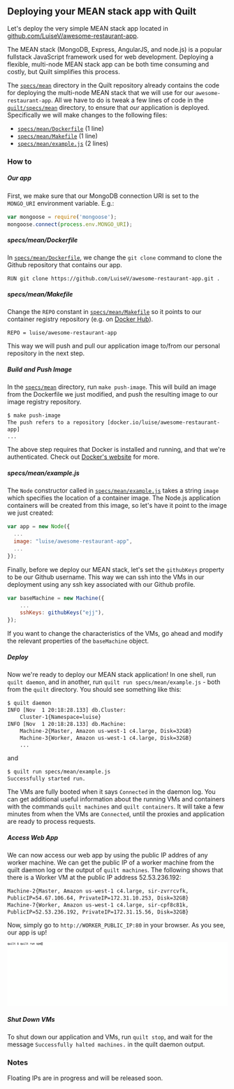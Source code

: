 ## Deploying your MEAN stack app with Quilt
Let's deploy the very simple MEAN stack app located in
[github.com/LuiseV/awesome-restaurant-app](https://github.com/LuiseV/awesome-restaurant-app.git).

The MEAN stack (MongoDB, Express, AngularJS, and node.js) is a popular fullstack
JavaScript framework used for web development. Deploying a flexible, multi-node
MEAN stack app can be both time consuming and costly, but Quilt simplifies this
process.

The [`specs/mean`](./specs/mean) directory in the Quilt repository already
contains the code for deploying the multi-node MEAN stack that we will use for
our `awesome-restaurant-app`. All we have to do is tweak a few lines of code in
the [`quilt/specs/mean`](./specs/mean) directory, to ensure that _our_
application is deployed. Specifically we will make changes to the following
files:

* [`specs/mean/Dockerfile`](./specs/mean/Dockerfile) (1 line)
* [`specs/mean/Makefile`](./specs/mean/Makefile) (1 line)
* [`specs/mean/example.js`](./specs/mean/example.js) (2 lines)

### How to

##### Our app
First, we make sure that our MongoDB connection URI is set to the `MONGO_URI`
environment variable. E.g.:

```javascript
var mongoose = require('mongoose');
mongoose.connect(process.env.MONGO_URI);
```

##### specs/mean/Dockerfile
In [`specs/mean/Dockerfile`](./specs/mean/Dockerfile), we change the `git clone`
command to clone the Github repository that contains our app.

```
RUN git clone https://github.com/LuiseV/awesome-restaurant-app.git .
```

##### specs/mean/Makefile
Change the `REPO` constant in [`specs/mean/Makefile`](./specs/mean/Makefile) so
it points to our container registry repository (e.g. on
[Docker Hub](https://hub.docker.com/)).

```
REPO = luise/awesome-restaurant-app
```

This way we will push and pull our application image to/from our personal
repository in the next step.

##### Build and Push Image
In the [`specs/mean`](./specs/mean) directory, run `make push-image`. This will
build an image from the Dockerfile we just modified, and push the resulting
image to our image registry repository.

```
$ make push-image
The push refers to a repository [docker.io/luise/awesome-restaurant-app]
...
```

The above step requires that Docker is installed and running, and that we're
authenticated. Check out
[Docker's website](https://docs.docker.com/engine/installation/) for more.

##### specs/mean/example.js
The `Node` constructor called in
[`specs/mean/example.js`](./specs/mean/example.js) takes a string `image` which
specifies the location of a container image. The Node.js application containers
will be created from this image, so let's have it point to the image we just
created:

```javascript
var app = new Node({
  ...
  image: "luise/awesome-restaurant-app",
  ...
});
```

Finally, before we deploy our MEAN stack, let's set the `githubKeys` property to
be our Github username. This way we can ssh into the VMs in our deployment using
any ssh key associated with our Github profile.

```javascript
var baseMachine = new Machine({
    ...
    sshKeys: githubKeys("ejj"),
});
```

If you want to change the characteristics of the VMs, go ahead and modify the
relevant properties of the `baseMachine` object.

##### Deploy
Now we're ready to deploy our MEAN stack application! In one shell, run `quilt
daemon`, and in another, run `quilt run specs/mean/example.js` - both from the
`quilt` directory. You should see something like this:

```
$ quilt daemon
INFO [Nov  1 20:18:28.133] db.Cluster:
    Cluster-1{Namespace=luise}
INFO [Nov  1 20:18:28.133] db.Machine:
    Machine-2{Master, Amazon us-west-1 c4.large, Disk=32GB}
    Machine-3{Worker, Amazon us-west-1 c4.large, Disk=32GB}
    ...
```

and 

```
$ quilt run specs/mean/example.js
Successfully started run.
```

The VMs are fully booted when it says `Connected` in the daemon log. You can get
additional useful information about the running VMs and containers with the
commands `quilt machines` and `quilt containers`. It will take a few minutes
from when the VMs are `Connected`, until the proxies and application are ready
to process requests.

##### Access Web App
We can now access our web app by using the public IP addres of any worker
machine. We can get the public IP of a worker machine from the quilt daemon log
or the output of `quilt machines`. The following shows that there is a Worker VM
at the public IP address 52.53.236.192:

```
Machine-2{Master, Amazon us-west-1 c4.large, sir-zvrrcvfk, PublicIP=54.67.106.64, PrivateIP=172.31.10.253, Disk=32GB}
Machine-7{Worker, Amazon us-west-1 c4.large, sir-cpf8c81k, PublicIP=52.53.236.192, PrivateIP=172.31.15.56, Disk=32GB}
```

Now, simply go to `http://WORKER_PUBLIC_IP:80` in your browser. As you see, our
app is up!

<img src="./images/quilt_mean.gif">

##### Shut Down VMs
To shut down our application and VMs, run `quilt stop`, and wait for the message
`Successfully halted machines.` in the quilt daemon output.

### Notes
Floating IPs are in progress and will be released soon.
